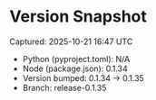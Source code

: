 # Version Snapshot

Captured: 2025-10-21 16:47 UTC

- Python (pyproject.toml): N/A
- Node (package.json):    0.1.34
- Version bumped: 0.1.34 → 0.1.35
- Branch: release-0.1.35
